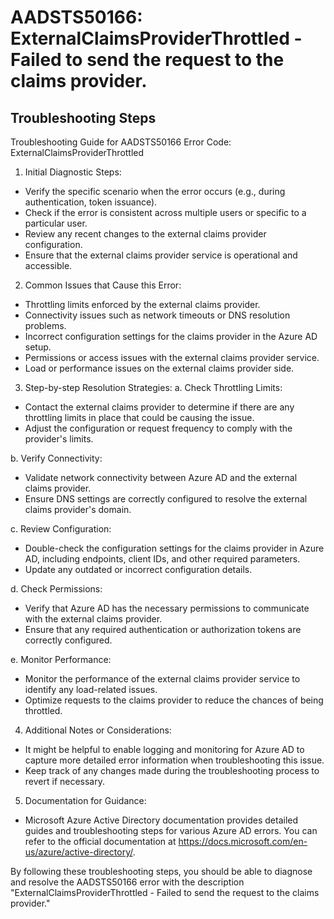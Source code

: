 
# AADSTS50166: ExternalClaimsProviderThrottled - Failed to send the request to the claims provider.


## Troubleshooting Steps
Troubleshooting Guide for AADSTS50166 Error Code: ExternalClaimsProviderThrottled

1. Initial Diagnostic Steps:
- Verify the specific scenario when the error occurs (e.g., during authentication, token issuance).
- Check if the error is consistent across multiple users or specific to a particular user.
- Review any recent changes to the external claims provider configuration.
- Ensure that the external claims provider service is operational and accessible.

2. Common Issues that Cause this Error:
- Throttling limits enforced by the external claims provider.
- Connectivity issues such as network timeouts or DNS resolution problems.
- Incorrect configuration settings for the claims provider in the Azure AD setup.
- Permissions or access issues with the external claims provider service.
- Load or performance issues on the external claims provider side.

3. Step-by-step Resolution Strategies:
a. Check Throttling Limits:
- Contact the external claims provider to determine if there are any throttling limits in place that could be causing the issue.
- Adjust the configuration or request frequency to comply with the provider's limits.

b. Verify Connectivity:
- Validate network connectivity between Azure AD and the external claims provider.
- Ensure DNS settings are correctly configured to resolve the external claims provider's domain.

c. Review Configuration:
- Double-check the configuration settings for the claims provider in Azure AD, including endpoints, client IDs, and other required parameters.
- Update any outdated or incorrect configuration details.

d. Check Permissions:
- Verify that Azure AD has the necessary permissions to communicate with the external claims provider.
- Ensure that any required authentication or authorization tokens are correctly configured.

e. Monitor Performance:
- Monitor the performance of the external claims provider service to identify any load-related issues.
- Optimize requests to the claims provider to reduce the chances of being throttled.

4. Additional Notes or Considerations:
- It might be helpful to enable logging and monitoring for Azure AD to capture more detailed error information when troubleshooting this issue.
- Keep track of any changes made during the troubleshooting process to revert if necessary.

5. Documentation for Guidance:
- Microsoft Azure Active Directory documentation provides detailed guides and troubleshooting steps for various Azure AD errors. You can refer to the official documentation at https://docs.microsoft.com/en-us/azure/active-directory/.
   
By following these troubleshooting steps, you should be able to diagnose and resolve the AADSTS50166 error with the description "ExternalClaimsProviderThrottled - Failed to send the request to the claims provider."